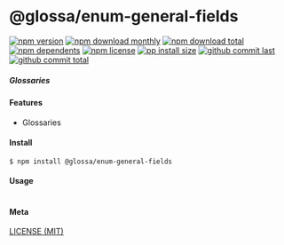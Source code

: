 # @glossa/enum-general-fields

[![npm version][badge-npm-version]][url-npm]
[![npm download monthly][badge-npm-download-monthly]][url-npm]
[![npm download total][badge-npm-download-total]][url-npm]
[![npm dependents][badge-npm-dependents]][url-github]
[![npm license][badge-npm-license]][url-npm]
[![pp install size][badge-pp-install-size]][url-pp]
[![github commit last][badge-github-last-commit]][url-github]
[![github commit total][badge-github-commit-count]][url-github]

[//]: <> (Shields)
[badge-npm-version]: https://flat.badgen.net/npm/v/@glossa/enum-general-fields
[badge-npm-download-monthly]: https://flat.badgen.net/npm/dm/@glossa/enum-general-fields
[badge-npm-download-total]:https://flat.badgen.net/npm/dt/@glossa/enum-general-fields
[badge-npm-dependents]: https://flat.badgen.net/npm/dependents/@glossa/enum-general-fields
[badge-npm-license]: https://flat.badgen.net/npm/license/@glossa/enum-general-fields
[badge-pp-install-size]: https://flat.badgen.net/packagephobia/install/@glossa/enum-general-fields
[badge-github-last-commit]: https://flat.badgen.net/github/last-commit/hoyeungw/glossa
[badge-github-commit-count]: https://flat.badgen.net/github/commits/hoyeungw/glossa

[//]: <> (Link)
[url-npm]: https://npmjs.org/package/@glossa/enum-general-fields
[url-pp]: https://packagephobia.now.sh/result?p=@glossa/enum-general-fields
[url-github]: https://github.com/hoyeungw/glossa

##### Glossaries

#### Features
- Glossaries

#### Install
```console
$ npm install @glossa/enum-general-fields
```

#### Usage
```js
```

#### Meta
[LICENSE (MIT)](LICENSE)
